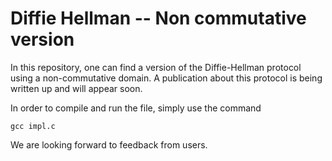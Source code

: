 Diffie Hellman -- Non commutative version
==================================================

In this repository, one can find a version of the Diffie-Hellman
protocol using a non-commutative domain. A publication about this
protocol is being written up and will appear soon.

In order to compile and run the file, simply use the command

```
gcc impl.c
```

We are looking forward to feedback from users.
